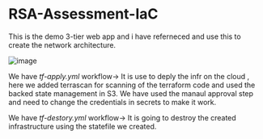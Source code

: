# RSA-Assessment-IaC

This is the demo 3-tier web app and i have referneced and use this to create the network architecture.

![image](https://github.com/user-attachments/assets/073afc81-f6a2-4ba0-ac2d-b2fe3f4113df)


We have *tf-apply.yml* workflow-> It is use to deply the infr on the cloud , here we added terrascan for scanning of the terraform code and used the backed state management in S3. We have used the manaul approval step and need to change the credentials in secrets to make it work.

We have *tf-destory.yml* workflow-> It is going to destroy the created infrastructure using the statefile we created.

